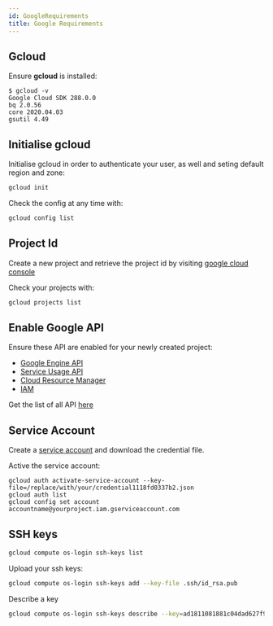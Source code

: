 ```yaml
---
id: GoogleRequirements
title: Google Requirements
---
```


## Gcloud

Ensure **gcloud** is installed:

```
$ gcloud -v
Google Cloud SDK 288.0.0
bq 2.0.56
core 2020.04.03
gsutil 4.49

```

## Initialise gcloud

Initialise gcloud in order to authenticate your user, as well and seting default region and zone:

```sh
gcloud init
```

Check the config at any time with:

```sh
gcloud config list
```

## Project Id

Create a new project and retrieve the project id
by visiting [google cloud console](https://console.cloud.google.com/home/dashboard)

Check your projects with:

```sh
gcloud projects list
```

## Enable Google API

Ensure these API are enabled for your newly created project:

- [Google Engine API](https://console.cloud.google.com/apis/library/compute.googleapis.com)
- [Service Usage API](https://console.cloud.google.com/apis/library/serviceusage.googleapis.com)
- [Cloud Resource Manager](https://console.developers.google.com/apis/library/cloudresourcemanager.googleapis.com)
- [IAM](https://console.developers.google.com/apis/library/iam.googleapis.com)

Get the list of all API [here](https://console.cloud.google.com/apis/library)

## Service Account

Create a [service account](https://console.cloud.google.com/iam-admin/serviceaccounts) and download the credential file.

Active the service account:

    gcloud auth activate-service-account --key-file=/replace/with/your/credential1118fd0337b2.json
    gcloud auth list
    gcloud config set account accountname@yourproject.iam.gserviceaccount.com

## SSH keys

```sh
gcloud compute os-login ssh-keys list
```

Upload your ssh keys:

```sh
gcloud compute os-login ssh-keys add --key-file .ssh/id_rsa.pub
```

Describe a key

```sh
gcloud compute os-login ssh-keys describe --key=ad1811081881c04dad627f96b5d20ddd41fd44e31e76fc259c3e2534f75a190b
```
